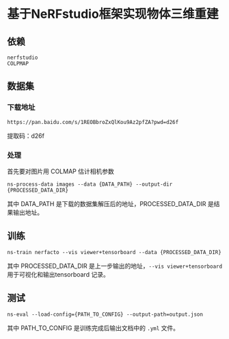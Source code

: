 # 基于NeRFstudio框架实现物体三维重建

## 依赖

```
nerfstudio
COLPMAP
```

## 数据集

### 下载地址

```
https://pan.baidu.com/s/1REOBbroZxQlKou9Az2pfZA?pwd=d26f
```
提取码：d26f
### 处理

首先要对图片用 COLMAP 估计相机参数

```
ns-process-data images --data {DATA_PATH} --output-dir {PROCESSED_DATA_DIR}
```

其中 DATA_PATH 是下载的数据集解压后的地址，PROCESSED_DATA_DIR 是结果输出地址。

## 训练

```
ns-train nerfacto --vis viewer+tensorboard --data {PROCESSED_DATA_DIR}
```
其中 PROCESSED_DATA_DIR 是上一步输出的地址，```--vis viewer+tensorboard``` 用于可视化和输出tensorboard 记录。

## 测试

```
ns-eval --load-config={PATH_TO_CONFIG} --output-path=output.json
```

其中 PATH_TO_CONFIG 是训练完成后输出文档中的 ```.yml``` 文件。